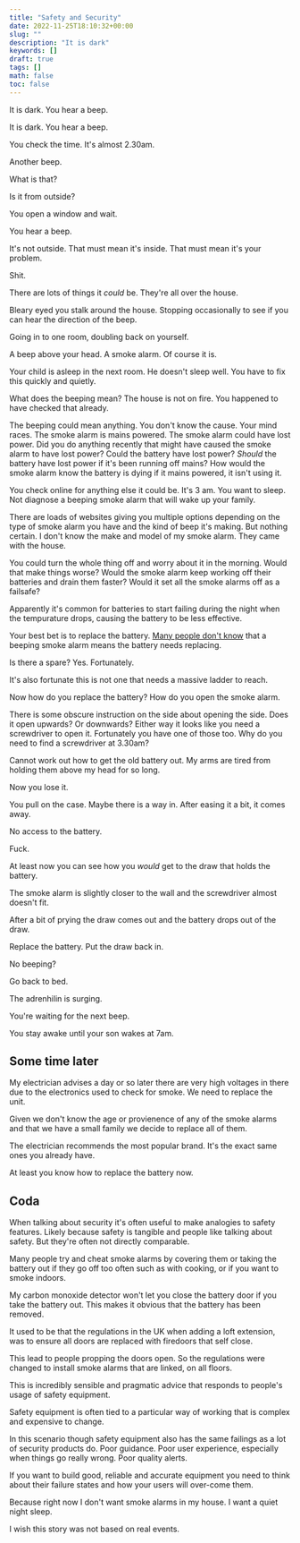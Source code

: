 ```yaml
---
title: "Safety and Security"
date: 2022-11-25T18:10:32+00:00
slug: ""
description: "It is dark"
keywords: []
draft: true
tags: []
math: false
toc: false
---
```


<!--alex disable shit fuck -->
<!--alex disable he-she daughter-son -->
<!--alex disable of-course obvious -->
<!--alex disable uk -->
<!--alex disable failure -->
<!--alex disable fire -->

It is dark. You hear a beep.

It is dark. You hear a beep.

You check the time. It's almost 2.30am.

Another beep.

What is that?

Is it from outside?

You open a window and wait.

You hear a beep.

It's not outside. That must mean it's inside. That must mean it's your problem.

Shit.

There are lots of things it _could_ be. They're all over the house.

Bleary eyed you stalk around the house. Stopping occasionally to see if you can hear the direction of the beep.

Going in to one room, doubling back on yourself.

A beep above your head. A smoke alarm. Of course it is. 

Your child is asleep in the next room. He doesn't sleep well. You have to fix this quickly and quietly.

What does the beeping mean? The house is not on fire. You happened to have checked that already.

The beeping could mean anything. You don't know the cause. Your mind races. The smoke alarm is mains powered. The smoke alarm could have lost power. Did you do anything recently that might have caused the smoke alarm to have lost power? Could the battery have lost power? _Should_ the battery have lost power if it's been running off mains? How would the smoke alarm know the battery is dying if it mains powered, it isn't using it.

You check online for anything else it could be. It's 3 am. You want to sleep. Not diagnose a beeping smoke alarm that will wake up your family.

There are loads of websites giving you multiple options depending on the type of smoke alarm you have and the kind of beep it's making. But nothing certain. I don't know the make and model of my smoke alarm. They came with the house.

You could turn the whole thing off and worry about it in the morning. Would that make things worse? Would the smoke alarm keep working off their batteries and drain them faster? Would it set all the smoke alarms off as a failsafe?

Apparently it's common for batteries to start failing during the night when the tempurature drops, causing the battery to be less effective.

Your best bet is to replace the battery. [Many people don't know](https://www.bbc.co.uk/programmes/p0c2g9kr) that a beeping smoke alarm means the battery needs replacing.

Is there a spare? Yes. Fortunately.

It's also fortunate this is not one that needs a massive ladder to reach.

Now how do you replace the battery? How do you open the smoke alarm.

There is some obscure instruction on the side about opening the side. Does it open upwards? Or downwards? Either way it looks like you need a screwdriver to open it. Fortunately you have one of those too. Why do you need to find a screwdriver at 3.30am?

Cannot work out how to get the old battery out. My arms are tired from holding them above my head for so long.

Now you lose it.

You pull on the case. Maybe there is a way in. After easing it a bit, it comes away.

No access to the battery.

Fuck.

At least now you can see how you _would_ get to the draw that holds the battery.

The smoke alarm is slightly closer to the wall and the screwdriver almost doesn't fit.

After a bit of prying the draw comes out and the battery drops out of the draw.

Replace the battery. Put the draw back in.

No beeping?

Go back to bed.

The adrenhilin is surging.

You're waiting for the next beep.

You stay awake until your son wakes at 7am.

## Some time later

My electrician advises a day or so later there are very high voltages in there due to the electronics used to check for smoke. We need to replace the unit.

Given we don't know the age or provienence of any of the smoke alarms and that we have a small family we decide to replace all of them.

The electrician recommends the most popular brand. It's the exact same ones you already have.

At least you know how to replace the battery now.

## Coda

When talking about security it's often useful to make analogies to safety features. Likely because safety is tangible and people like talking about safety. But they're often not directly comparable.

Many people try and cheat smoke alarms by covering them or taking the battery out if they go off too often such as with cooking, or if you want to smoke indoors.

My carbon monoxide detector won't let you close the battery door if you take the battery out. This makes it obvious that the battery has been removed.

It used to be that the regulations in the UK when adding a loft extension, was to ensure all doors are replaced with firedoors that self close.

This lead to people propping the doors open. So the regulations were changed to install smoke alarms that are linked, on all floors.

This is incredibly sensible and pragmatic advice that responds to people's usage of safety equipment.

Safety equipment is often tied to a particular way of working that is complex and expensive to change.

In this scenario though safety equipment also has the same failings as a lot of security products do. Poor guidance. Poor user experience, especially when things go really wrong. Poor quality alerts.

If you want to build good, reliable and accurate equipment you need to think about their failure states and how your users will over-come them.

Because right now I don't want smoke alarms in my house. I want a quiet night sleep.

I wish this story was not based on real events.

